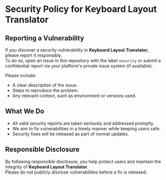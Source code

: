 # Security Policy for Keyboard Layout Translator

## Reporting a Vulnerability

If you discover a security vulnerability in **Keyboard Layout Translator**, please report it responsibly.  
To do so, open an issue in this repository with the label `security` or submit a confidential report via your platform's private issue system (if available).

Please include:

- A clear description of the issue.
- Steps to reproduce the problem.
- Any relevant context, such as environment or versions used.

## What We Do

- All valid security reports are taken seriously and addressed promptly.
- We aim to fix vulnerabilities in a timely manner while keeping users safe.
- Security fixes will be released as part of normal updates.

## Responsible Disclosure

By following responsible disclosure, you help protect users and maintain the integrity of **Keyboard Layout Translator**.  
Please do not publicly disclose vulnerabilities before a fix is released.
